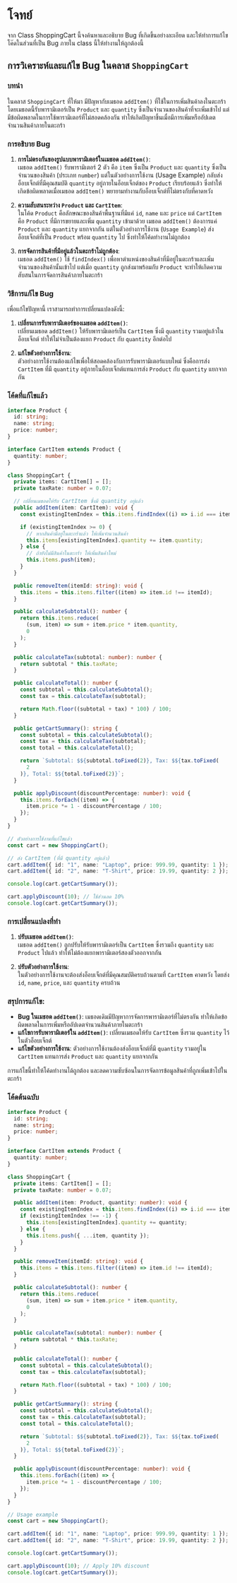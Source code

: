 # โจทย์

จาก Class ShoppingCart นี้จงค้นหาและอธิบาย Bug ที่เกิดขึ้นอย่างละเอียด และให้ทำการแก้ไขโค๊ดในส่วนที่เป็น Bug ภายใน class นี้ให้ทำงานให้ถูกต้องนี้

## การวิเคราะห์และแก้ไข Bug ในคลาส `ShoppingCart`

### บทนำ

ในคลาส `ShoppingCart` ที่ให้มา มีปัญหากับเมธอด `addItem()` ที่ใช้ในการเพิ่มสินค้าลงในตะกร้า โดยเมธอดนี้รับพารามิเตอร์เป็น `Product` และ `quantity` ซึ่งเป็นจำนวนของสินค้าที่จะเพิ่มเข้าไป แต่มีข้อผิดพลาดในการใช้พารามิเตอร์ที่ไม่สอดคล้องกัน ทำให้เกิดปัญหาขึ้นเมื่อมีการเพิ่มหรืออัปเดตจำนวนสินค้าภายในตะกร้า

### การอธิบาย Bug

1. **การไม่ตรงกันของรูปแบบพารามิเตอร์ในเมธอด `addItem()`**:  
   เมธอด `addItem()` รับพารามิเตอร์ 2 ตัว คือ `item` ซึ่งเป็น `Product` และ `quantity` ซึ่งเป็นจำนวนของสินค้า (ประเภท `number`) แต่ในตัวอย่างการใช้งาน (Usage Example) กลับส่งอ็อบเจ็กต์ที่มีคุณสมบัติ `quantity` อยู่ภายในอ็อบเจ็กต์ของ `Product` เรียบร้อยแล้ว ซึ่งทำให้เกิดข้อผิดพลาดเมื่อเมธอด `addItem()` พยายามทำงานกับอ็อบเจ็กต์ที่ไม่ตรงกับที่คาดหวัง

2. **ความสับสนระหว่าง `Product` และ `CartItem`**:  
   ในโค้ด `Product` คือลักษณะของสินค้าพื้นฐานที่มีแค่ `id`, `name` และ `price` แต่ `CartItem` คือ `Product` ที่มีการขยายและเพิ่ม `quantity` เข้ามาด้วย เมธอด `addItem()` ต้องการแค่ `Product` และ `quantity` แยกจากกัน แต่ในตัวอย่างการใช้งาน (`Usage Example`) ส่งอ็อบเจ็กต์ที่เป็น `Product` พร้อม `quantity` ไป ซึ่งทำให้โค้ดทำงานไม่ถูกต้อง

3. **การจัดการสินค้าที่มีอยู่แล้วในตะกร้าไม่ถูกต้อง**:  
   เมธอด `addItem()` ใช้ `findIndex()` เพื่อหาตำแหน่งของสินค้าที่มีอยู่ในตะกร้าและเพิ่มจำนวนของสินค้านั้นเข้าไป แต่เมื่อ `quantity` ถูกส่งมาพร้อมกับ `Product` จะทำให้เกิดความสับสนในการจัดการสินค้าภายในตะกร้า

### วิธีการแก้ไข Bug

เพื่อแก้ไขปัญหานี้ เราสามารถทำการเปลี่ยนแปลงดังนี้:

1. **เปลี่ยนการรับพารามิเตอร์ของเมธอด `addItem()`**:  
   เปลี่ยนเมธอด `addItem()` ให้รับพารามิเตอร์เป็น `CartItem` ซึ่งมี `quantity` รวมอยู่แล้วในอ็อบเจ็กต์ ทำให้ไม่จำเป็นต้องแยก `Product` กับ `quantity` อีกต่อไป

2. **แก้ไขตัวอย่างการใช้งาน**:  
   ตัวอย่างการใช้งานต้องแก้ไขเพื่อให้สอดคล้องกับการรับพารามิเตอร์แบบใหม่ ซึ่งคือการส่ง `CartItem` ที่มี `quantity` อยู่ภายในอ็อบเจ็กต์แทนการส่ง `Product` กับ `quantity` แยกจากกัน

### โค้ดที่แก้ไขแล้ว

```typescript
interface Product {
  id: string;
  name: string;
  price: number;
}

interface CartItem extends Product {
  quantity: number;
}

class ShoppingCart {
  private items: CartItem[] = [];
  private taxRate: number = 0.07;

  // เปลี่ยนเมธอดให้รับ CartItem ซึ่งมี quantity อยู่แล้ว
  public addItem(item: CartItem): void {
    const existingItemIndex = this.items.findIndex((i) => i.id === item.id);

    if (existingItemIndex >= 0) {
      // หากสินค้ามีอยู่ในตะกร้าแล้ว ให้เพิ่มจำนวนสินค้า
      this.items[existingItemIndex].quantity += item.quantity;
    } else {
      // ถ้ายังไม่มีสินค้าในตะกร้า ให้เพิ่มสินค้าใหม่
      this.items.push(item);
    }
  }

  public removeItem(itemId: string): void {
    this.items = this.items.filter((item) => item.id !== itemId);
  }

  public calculateSubtotal(): number {
    return this.items.reduce(
      (sum, item) => sum + item.price * item.quantity,
      0
    );
  }

  public calculateTax(subtotal: number): number {
    return subtotal * this.taxRate;
  }

  public calculateTotal(): number {
    const subtotal = this.calculateSubtotal();
    const tax = this.calculateTax(subtotal);

    return Math.floor((subtotal + tax) * 100) / 100;
  }

  public getCartSummary(): string {
    const subtotal = this.calculateSubtotal();
    const tax = this.calculateTax(subtotal);
    const total = this.calculateTotal();

    return `Subtotal: $${subtotal.toFixed(2)}, Tax: $${tax.toFixed(
      2
    )}, Total: $${total.toFixed(2)}`;
  }

  public applyDiscount(discountPercentage: number): void {
    this.items.forEach((item) => {
      item.price *= 1 - discountPercentage / 100;
    });
  }
}

// ตัวอย่างการใช้งานที่แก้ไขแล้ว
const cart = new ShoppingCart();

// ส่ง CartItem (ที่มี quantity อยู่แล้ว)
cart.addItem({ id: "1", name: "Laptop", price: 999.99, quantity: 1 });
cart.addItem({ id: "2", name: "T-Shirt", price: 19.99, quantity: 2 });

console.log(cart.getCartSummary());

cart.applyDiscount(10); // ใช้ส่วนลด 10%
console.log(cart.getCartSummary());
```

### การเปลี่ยนแปลงที่ทำ

1. **ปรับเมธอด `addItem()`**:  
   เมธอด `addItem()` ถูกปรับให้รับพารามิเตอร์เป็น `CartItem` ซึ่งรวมถึง `quantity` และ `Product` ไปแล้ว ทำให้ไม่ต้องแยกพารามิเตอร์สองตัวออกจากกัน

2. **ปรับตัวอย่างการใช้งาน**:  
   ในตัวอย่างการใช้งานจะต้องส่งอ็อบเจ็กต์ที่มีคุณสมบัติครบถ้วนตามที่ `CartItem` คาดหวัง โดยส่ง `id`, `name`, `price`, และ `quantity` ครบถ้วน

### สรุปการแก้ไข:

- **Bug ในเมธอด `addItem()`**: เมธอดเดิมมีปัญหาการจัดการพารามิเตอร์ที่ไม่ตรงกัน ทำให้เกิดข้อผิดพลาดในการเพิ่มหรืออัปเดตจำนวนสินค้าภายในตะกร้า
- **แก้ไขการรับพารามิเตอร์ใน `addItem()`**: เปลี่ยนเมธอดให้รับ `CartItem` ซึ่งรวม `quantity` ไว้ในตัวอ็อบเจ็กต์
- **แก้ไขตัวอย่างการใช้งาน**: ตัวอย่างการใช้งานต้องส่งอ็อบเจ็กต์ที่มี `quantity` รวมอยู่ใน `CartItem` แทนการส่ง `Product` และ `quantity` แยกจากกัน

การแก้ไขนี้ทำให้โค้ดทำงานได้ถูกต้อง และลดความซับซ้อนในการจัดการข้อมูลสินค้าที่ถูกเพิ่มเข้าไปในตะกร้า

### โค้ดต้นฉบับ

```typescript
interface Product {
  id: string;
  name: string;
  price: number;
}

interface CartItem extends Product {
  quantity: number;
}

class ShoppingCart {
  private items: CartItem[] = [];
  private taxRate: number = 0.07;

  public addItem(item: Product, quantity: number): void {
    const existingItemIndex = this.items.findIndex((i) => i.id === item.id);
    if (existingItemIndex !== -1) {
      this.items[existingItemIndex].quantity += quantity;
    } else {
      this.items.push({ ...item, quantity });
    }
  }

  public removeItem(itemId: string): void {
    this.items = this.items.filter((item) => item.id !== itemId);
  }

  public calculateSubtotal(): number {
    return this.items.reduce(
      (sum, item) => sum + item.price * item.quantity,
      0
    );
  }

  public calculateTax(subtotal: number): number {
    return subtotal * this.taxRate;
  }

  public calculateTotal(): number {
    const subtotal = this.calculateSubtotal();
    const tax = this.calculateTax(subtotal);

    return Math.floor((subtotal + tax) * 100) / 100;
  }

  public getCartSummary(): string {
    const subtotal = this.calculateSubtotal();
    const tax = this.calculateTax(subtotal);
    const total = this.calculateTotal();

    return `Subtotal: $${subtotal.toFixed(2)}, Tax: $${tax.toFixed(
      2
    )}, Total: $${total.toFixed(2)}`;
  }

  public applyDiscount(discountPercentage: number): void {
    this.items.forEach((item) => {
      item.price *= 1 - discountPercentage / 100;
    });
  }
}

// Usage example
const cart = new ShoppingCart();

cart.addItem({ id: "1", name: "Laptop", price: 999.99, quantity: 1 });
cart.addItem({ id: "2", name: "T-Shirt", price: 19.99, quantity: 2 });

console.log(cart.getCartSummary());

cart.applyDiscount(10); // Apply 10% discount
console.log(cart.getCartSummary());
```
